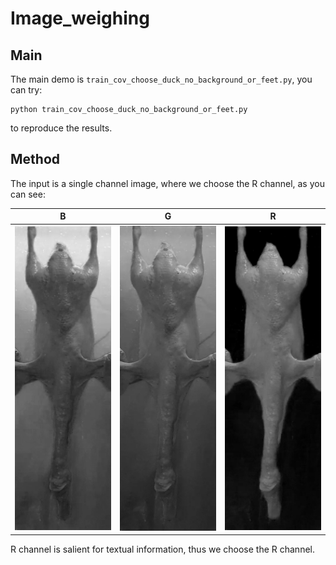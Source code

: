 # Image_weighing

## Main 

The main demo is `train_cov_choose_duck_no_background_or_feet.py`, you can try:

```
python train_cov_choose_duck_no_background_or_feet.py
```

to reproduce the results.

## Method

The input is a single channel image, where we choose the R channel, as you can see:

|B|G|R|
|-|-|-|
|![](./result_b.jpg)|![](./result_g.jpg)|![](./result_r.jpg)|

R channel is salient for textual information, thus we choose the R channel.
